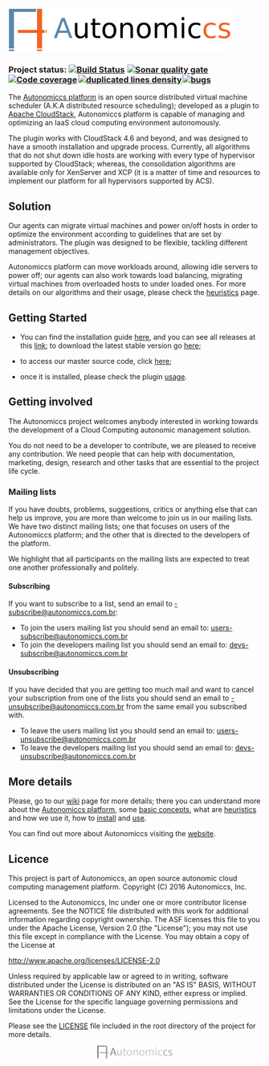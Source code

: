 [![Autonomiccs Platform](tools/project-logo/autonomiccs.png)](http://autonomiccs.com.br)

### Project status: [![Build Status](http://jenkinsbadge.autonomiccs.com.br/buildStatus/icon?job=Autonomiccs-platform)](http://jenkins.autonomiccs.com.br/job/Autonomiccs-platform/) <a style="padding-right: 2px; padding-left: 1px;" href="https://sonar.autonomiccs.com.br/"><img alt="Sonar quality gate" src="http://sonarbadges.autonomiccs.com.br/api/badges/gate?key=autonomic-platform"/></a><a href="https://sonar.autonomiccs.com.br/" style="padding-right: 2px;" ><img alt="Code coverage" src="http://sonarbadges.autonomiccs.com.br/api/badges/measure?key=autonomic-platform&metric=overall_coverage"/></a><a href="https://sonar.autonomiccs.com.br/" style="padding-right: 2px;" ><img alt="duplicated lines density" src="http://sonarbadges.autonomiccs.com.br/api/badges/measure?key=autonomic-platform&metric=duplicated_lines_density"/></a><a href="https://sonar.autonomiccs.com.br/" style="padding-right: 2px;" ><img alt="bugs" src="http://sonarbadges.autonomiccs.com.br/api/badges/measure?key=autonomic-platform&metric=bugs"/></a> 
 
The <a href="http://autonomiccs.com.br">Autonomiccs platform</a> is an open source distributed virtual machine scheduler (A.K.A distributed resource scheduling); developed as a plugin to <a href="https://github.com/apache/cloudstack">Apache CloudStack</a>, Autonomiccs platform is capable of managing and optimizing an IaaS cloud computing environment autonomously.

The plugin works with CloudStack 4.6 and beyond, and was designed to have a smooth installation and upgrade process. Currently, all algorithms that do not shut down idle hosts are working with every type of hypervisor supported by CloudStack; whereas, the consolidation algorithms are available only for XenServer and XCP (it is a matter of time and resources to implement our platform for all hypervisors supported by ACS).


## Solution

Our agents can migrate virtual machines and power on/off hosts in order to optimize the environment according to guidelines that are set by administrators. The plugin was designed to be flexible, tackling different management objectives.

Autonomiccs platform can move workloads around, allowing idle servers to power off; our agents can also work towards load balancing, migrating virtual machines from overloaded hosts to under loaded ones. For more details on our algorithms and their usage, please check the <a href="https://github.com/Autonomiccs/autonomiccs-platform/wiki/Heuristics">heuristics</a> page.

## Getting Started

- You can find the installation guide <a href="https://github.com/Autonomiccs/autonomiccs-platform/wiki/Installation">here</a>, and you can see all releases at this <a href="https://builds.autonomiccs.com.br/stables/">link</a>; to download the latest stable version go <a href="https://builds.autonomiccs.com.br/autonomiccsPlatformInstallationPackage-master.zip">here</a>;

- to access our master source code, click <a href="https://github.com/Autonomiccs/autonomiccs-platform">here</a>;

- once it is installed, please check the plugin <a href="https://github.com/Autonomiccs/autonomiccs-platform/wiki/Usage">usage</a>.

## Getting involved
The Autonomiccs project welcomes anybody interested in working towards the development of a Cloud Computing autonomic management solution.

You do not need to be a developer to contribute, we are pleased to receive any contribution. We need people that can help with documentation, marketing, design, research and other tasks that are essential to the project life cycle.

### Mailing lists
If you have doubts, problems, suggestions, critics or anything else that can help us improve, you are more than welcome to join us in our mailing lists. We have two distinct mailing lists; one that focuses on users of the Autonomiccs platform; and the other that is directed to the developers of the platform.

We highlight that all participants on the mailing lists are expected to treat one another professionally and politely.
#### Subscribing
If you want to subscribe to a list, send an email to <listname>-subscribe@autonomiccs.com.br:
* To join the users mailing list you should send an email to: users-subscribe@autonomiccs.com.br
* To join the developers mailing list you should send an email to: devs-subscribe@autonomiccs.com.br

#### Unsubscribing
If you have decided that you are getting too much mail and want to cancel your subscription from one of the lists you should send an email to <listname>-unsubscribe@autonomiccs.com.br from the same email you subscribed with.
* To leave the users mailing list you should send an email to: users-unsubscribe@autonomiccs.com.br
* To leave the developers mailing list you should send an email to: devs-unsubscribe@autonomiccs.com.br

## More details
Please, go to our <a href="https://github.com/Autonomiccs/autonomiccs-platform/wiki">wiki</a> page for more details; there you can understand more about the <a href="https://github.com/Autonomiccs/autonomiccs-platform/wiki/Autonomiccs-platform">Autonomiccs platform</a>, some <a href="https://github.com/Autonomiccs/autonomiccs-platform/wiki/Basic-concepts">basic concepts</a>, what are <a href="https://github.com/Autonomiccs/autonomiccs-platform/wiki/Heuristics">heuristics</a> and how we use it, how to <a href="https://github.com/Autonomiccs/autonomiccs-platform/wiki/Installation">install</a> and <a href="https://github.com/Autonomiccs/autonomiccs-platform/wiki/Usage">use</a>.

You can find out more about Autonomiccs visiting the [website](http://autonomiccs.com.br).

## Licence

This project is part of Autonomiccs, an open source autonomic cloud computing management platform. Copyright (C) 2016 Autonomiccs, Inc.

Licensed to the Autonomiccs, Inc under one or more contributor license agreements.  See the NOTICE file distributed with this work for additional information regarding copyright ownership.  The ASF licenses this file to you under the Apache License, Version 2.0 (the "License"); you may not use this file except in compliance with the License.  You may obtain a copy of the License at

   http://www.apache.org/licenses/LICENSE-2.0

Unless required by applicable law or agreed to in writing, software distributed under the License is distributed on an "AS IS" BASIS, WITHOUT WARRANTIES OR CONDITIONS OF ANY KIND, either express or implied.  See the License for the specific language governing permissions and limitations under the License.

Please see the <a href="https://github.com/Autonomiccs/autonomiccs-platform/blob/master/LICENSE">LICENSE</a> file included in the root directory of the project for more details.

<p align="center">
	<img src="https://github.com/Autonomiccs/autonomiccs-platform/blob/master/tools/project-logo/autonomiccsWhite.png" width="150">
</p>
